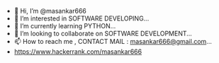 - 👋 Hi, I’m @masankar666
- 👀 I’m interested in SOFTWARE DEVELOPING...
- 🌱 I’m currently learning PYTHON...
- 💞️ I’m looking to collaborate on SOFTWARE DEVELOPMENT...
- 📫 How to reach me , CONTACT MAIL : masankar666@gmail.com...
- https://www.hackerrank.com/masankar666

<!---
masankar666/masankar666 is a ✨ special ✨ repository because its `README.md` (this file) appears on your GitHub profile.
You can click the Preview link to take a look at your changes.
--->
